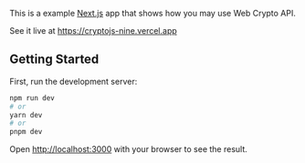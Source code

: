 This is a example [Next.js](https://nextjs.org/) app that shows how you may use Web Crypto API. 

See it live at https://cryptojs-nine.vercel.app

## Getting Started

First, run the development server:

```bash
npm run dev
# or
yarn dev
# or
pnpm dev
```

Open [http://localhost:3000](http://localhost:3000) with your browser to see the result.